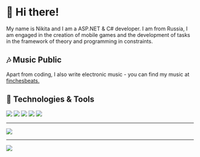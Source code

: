 # :wave: Hi there!
My name is Nikita and I am a ASP.NET & C# developer. I am from Russia, I am engaged in the creation of mobile games and the development of tasks in the framework of theory and programming in constraints.

## :notes: Music Public
Apart from coding, I also write electronic music - you can find my music at [finchesbeats.](https://vk.com/finchesbeats)

## :wrench: Technologies & Tools
![](https://img.shields.io/badge/OS-Windows-blue) ![](https://img.shields.io/badge/Editor-VS%20Code-blue) ![](https://img.shields.io/badge/Code-C%23-blue) ![](https://img.shields.io/badge/Game%20Engine-Unity-blue) ![](https://img.shields.io/badge/Board-Miro-blue)
_______
![](https://steamuserimages-a.akamaihd.net/ugc/1478822817365516699/CE145C25D89755B4126A4175C23B647A057047EF/?imw=1024&&ima=fit&impolicy=Letterbox&imcolor=%23000000&letterbox=false)
_______
![](https://img.shields.io/github/stars/Avingpeck?label=Respect&style=social)
